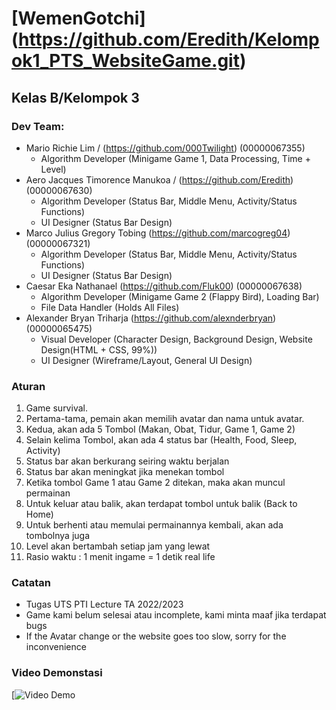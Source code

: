 # [WemenGotchi] (https://github.com/Eredith/Kelompok1_PTS_WebsiteGame.git)
## Kelas B/Kelompok 3

### Dev Team:
- Mario Richie Lim / (https://github.com/000Twilight) (00000067355)
    - Algorithm Developer (Minigame Game 1, Data Processing, Time + Level)
- Aero Jacques Timorence Manukoa / (https://github.com/Eredith) (00000067630)
    - Algorithm Developer (Status Bar, Middle Menu, Activity/Status Functions)
    - UI Designer (Status Bar Design)
- Marco Julius Gregory Tobing (https://github.com/marcogreg04) (00000067321)
    - Algorithm Developer (Status Bar, Middle Menu, Activity/Status Functions)
    - UI Designer (Status Bar Design)
- Caesar Eka Nathanael (https://github.com/Fluk00) (00000067638)
    - Algorithm Developer (Minigame Game 2 (Flappy Bird), Loading Bar)
    - File Data Handler (Holds All Files)
- Alexander Bryan Triharja (https://github.com/alexnderbryan) (00000065475)
    - Visual Developer (Character Design, Background Design, Website Design(HTML + CSS, 99%))
    - UI Designer (Wireframe/Layout, General UI Design)

### Aturan
1. Game survival.
2. Pertama-tama, pemain akan memilih avatar dan nama untuk avatar.
3. Kedua, akan ada 5 Tombol (Makan, Obat, Tidur, Game 1, Game 2)
4. Selain kelima Tombol, akan ada 4 status bar (Health, Food, Sleep, Activity)
5. Status bar akan berkurang seiring waktu berjalan
6. Status bar akan meningkat jika menekan tombol
7. Ketika tombol Game 1 atau Game 2 ditekan, maka akan muncul permainan
8. Untuk keluar atau balik, akan terdapat tombol untuk balik (Back to Home)
9. Untuk berhenti atau memulai permainannya kembali, akan ada tombolnya juga
10. Level akan bertambah setiap jam yang lewat
11. Rasio waktu : 1 menit ingame = 1 detik real life

### Catatan
- Tugas UTS PTI Lecture TA 2022/2023 
- Game kami belum selesai atau incomplete, kami minta maaf jika terdapat bugs 
- If the Avatar change or the website goes too slow, sorry for the inconvenience

### Video Demonstasi
[![Video Demo](....)
